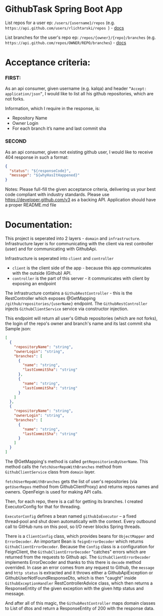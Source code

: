 # GithubTask Spring Boot App

List repos for a user ep: `/users/{username}/repos` (e.g. `https://api.github.com/users/rlichtarski/repos
`) - [docs](https://docs.github.com/en/rest/repos/repos?apiVersion=2022-11-28#list-repositories-for-a-user)

List branches for the user's repo ep: `/repos/{owner}/{repo}/branches` (e.g.
`https://api.github.com/repos/OWNER/REPO/branches`) - [docs](https://docs.github.com/en/rest/branches/branches?apiVersion=2022-11-28#list-branches)

# Acceptance criteria:

### FIRST:

As an api consumer, given username (e.g. kalqa) and header `“Accept: application/json”`, I would like to list all his
github repositories, which are not forks.

Information, which I require in the response, is:

- Repository Name
- Owner Login
- For each branch it’s name and last commit sha

### SECOND

As an api consumer, given not existing github user, I would like to receive 404 response in such a format:

```json
{
  "status": "${responseCode}",
  "message": "${whyHasItHappened}"
}
```

Notes:
Please full-fill the given acceptance criteria, delivering us your best code compliant with industry standards. Please
use https://developer.github.com/v3 as a backing API. Application should have a proper README.md file

# Documentation:

This project is seperated into 2 layers - `domain` and `infrastructure`. \
Infrastructure layer is for communicating with the client via rest controller (user) and for communicating with
GithubApi.

Infrastructure is seperated into `client` and `controller`

- `client` is the client side of the app - because this app communicates with the outside (Github) API.
- `controller` is the part of this server - it communicates with client by exposing an endpoint

The infrastructure contains a `GithubRestController` - this is the RestController which exposes @GetMapping
`/github/repositories/{userName}` endpoint.
The `GithubRestController` injects `GithubClientService` service via constructor injection.

This endpoint will return all user's Github repositories (which are not forks), the login of the repo's owner and branch's name and its last
commit sha \
Sample json:

```json
[
  {
    "repositoryName": "string",
    "ownerLogin": "string",
    "branches": [
      {
        "name": "string",
        "lastCommitSha": "string"
      },
      {
        "name": "string",
        "lastCommitSha": "string"
      }
    ]
  },
  {
    "repositoryName": "string",
    "ownerLogin": "string",
    "branches": [
      {
        "name": "string",
        "lastCommitSha": "string"
      }
    ]
  }
]
```

The @GetMapping's method is called `getRepositoriesByUserName`. This method calls the `fetchUserRepoWithBranches` method from
`GithubClientService` class from `domain` layer.

`fetchUserRepoWithBranches` gets the list of user's repositories (via `getUserRepos` method from GithubClientProxy) and
returns repos names and owners. OpenFeign is used for making API calls.

Then, for each repo, there is a call for getting its branches. I created ExecutorConfig for that for threading.

`ExecutorConfig` defines a bean named `githubIoExecutor` – a fixed thread‑pool and shut down automatically with the context. 
Every outbound call to GitHub runs on this pool, so I/O never blocks Spring threads.

There is a `ClientConfig` class, which provides beans for `ObjectMapper` and `ErrorDecoder`. An important Bean is `feignErrorDecoder`
which returns `GithubClientErrorDecoder`.
Because the `Config` class is a configuration for FeignClient, the `GithubClientErrorDecoder` "catches" errors which are
returned
from the requests to Github api. The `GithubClientErrorDecoder` implements ErrorDecoder and thanks to this there is
`decode` method overrided. In case an error comes from any request to Github, the `message` and `http status` is
extracted
and it throws either a GithubApiException or GithubUserNotFoundResponseDto, which is then "caught" inside `GithubExceptionHandler` RestControllerAdvice class,
which then returns a ResponseEntity of the given exception with the given http status and message.

And after all of this magic, the `GithubRestController` maps domain classes to List of dtos and return a ResponseEntity of
200 with the response data.